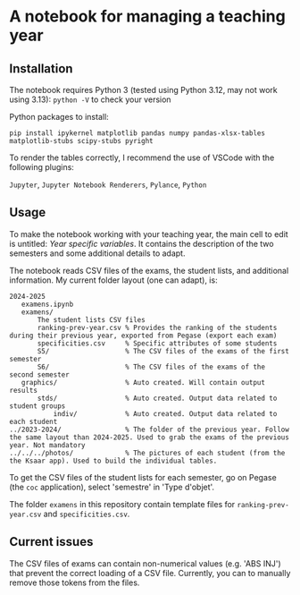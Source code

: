 #  A notebook for managing a teaching year

## Installation

The notebook requires Python 3 (tested using Python 3.12, may not work using 3.13):
`python -V` to check your version


Python packages to install:

`pip install ipykernel matplotlib pandas numpy pandas-xlsx-tables matplotlib-stubs scipy-stubs pyright`


To render the tables correctly, I recommend the use of VSCode with the following plugins:

`Jupyter`, `Jupyter Notebook Renderers`, `Pylance`, `Python`


## Usage

To make the notebook working with your teaching year, the main cell to edit is untitled: *Year specific variables*. It contains the description of the two semesters and some additional details to adapt.

The notebook reads CSV files of the exams, the student lists, and additional information.
My current folder layout (one can adapt), is:

```
2024-2025
   examens.ipynb
   examens/
       The student lists CSV files
       ranking-prev-year.csv % Provides the ranking of the students during their previous year, exported from Pegase (export each exam)
       specificities.csv     % Specific attributes of some students
       S5/                   % The CSV files of the exams of the first semester
       S6/                   % The CSV files of the exams of the second semester
   graphics/                 % Auto created. Will contain output results
       stds/                 % Auto created. Output data related to student groups
           indiv/            % Auto created. Output data related to each student
../2023-2024/                % The folder of the previous year. Follow the same layout than 2024-2025. Used to grab the exams of the previous year. Not mandatory
../../../photos/             % The pictures of each student (from the the Ksaar app). Used to build the individual tables.
```

To get the CSV files of the student lists for each semester, go on Pegase (the `coc` application), select 'semestre' in 'Type d'objet'.

The folder `examens` in this repository contain template files for `ranking-prev-year.csv` and `specificities.csv`.

## Current issues

The CSV files of exams can contain non-numerical values (e.g. 'ABS INJ') that prevent the correct loading of a CSV file. Currently, you can to manually remove those tokens from the files.

